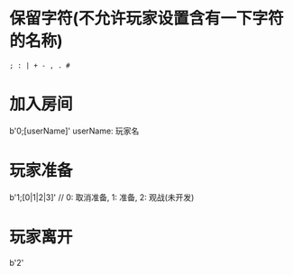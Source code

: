 # 保留字符(不允许玩家设置含有一下字符的名称)
```
; : | + - , . #
```


# 加入房间
b'0;[userName]'
userName: 玩家名

# 玩家准备
b'1;[0|1|2|3]' // 0: 取消准备, 1: 准备, 2: 观战(未开发)

# 玩家离开
b'2'